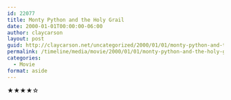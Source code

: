 ```yaml
---
id: 22077
title: Monty Python and the Holy Grail
date: 2000-01-01T00:00:00-06:00
author: claycarson
layout: post
guid: http://claycarson.net/uncategorized/2000/01/01/monty-python-and-the-holy-grail/
permalink: /timeline/media/movie/2000/01/01/monty-python-and-the-holy-grail/
categories:
  - Movie
format: aside
---
```

<div class="media-details"></div>

<div class="media-creator"></div>

<div class="media-rating">★★★★☆</div>